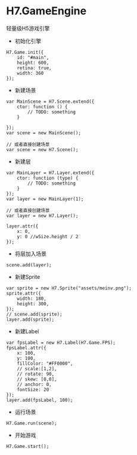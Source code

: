 # H7.GameEngine

轻量级H5游戏引擎

* 初始化引擎
```
H7.Game.init({
	id: "#main",
	height: 600,
	retina: true,
	width: 360
});
```

* 新建场景

``` 
var MainScene = H7.Scene.extend({
    ctor: function () {
		// TODO: something
    }

});
var scene = new MainScene();

// 或者直接创建场景
var scene = new H7.Scene();
```

* 新建层

``` 
var MainLayer = H7.Layer.extend({
    ctor: function (type) {
		// TODO: something
    }
});
var layer = new MainLayer(1);

// 或者直接创建场景
var layer = new H7.Layer();

layer.attr({
	x: 0,
	y: 0 //wSize.height / 2
});
```

* 将层加入场景
```
scene.add(layer);
```

* 新建Sprite
```
var sprite = new H7.Sprite("assets/meinv.png");
sprite.attr({
	width: 180,
	height: 300,
});
// scene.add(sprite);
layer.add(sprite);
```

* 新建Label
```
var fpsLabel = new H7.Label(H7.Game.FPS);
fpsLabel.attr({
	x: 100,
	y: 100,
	fillColor: "#FF0000",
	// scale:[1,2],
	// rotate: 90,
	// skew: [0,0],
	// anchor: 0,
	fontSize: 20
});
layer.add(fpsLabel, 100);
```

* 运行场景
```
H7.Game.run(scene);
```

* 开始游戏
```
H7.Game.start();
```